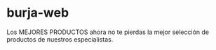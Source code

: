 # burja-web
Los MEJORES PRODUCTOS ahora no te pierdas la mejor selección de productos de nuestros especialistas.

